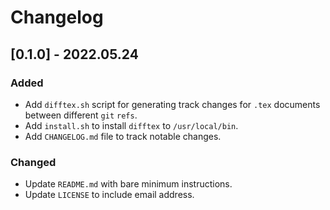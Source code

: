 # Changelog

## [0.1.0] - 2022.05.24
### Added
- Add `difftex.sh` script for generating track changes for `.tex` documents
  between different `git` `refs`.
- Add `install.sh` to install `difftex` to `/usr/local/bin`.
- Add `CHANGELOG.md` file to track notable changes.
### Changed
- Update `README.md` with bare minimum instructions.
- Update `LICENSE` to include email address.
